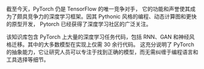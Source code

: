 截至今天，PyTorch 仍是 TensorFlow 的唯一竞争对手，
它的功能和声誉使其成为了颇具竞争力的深度学习框架。因其 Pythonic 风格的编程、动态计算图和更快的原型开发，
Pytorch 已经获得了深度学习社区的广泛关注。

该知识库包含 PyTorch 上大量的深度学习任务代码，包括 RNN、GAN 和神经风格迁移。其中的大多数模型在实现上仅需 30 余行代码。
这充分说明了 PyTorch 的抽象能力，它让研究人员可以专注于找到正确的模型，而无需纠缠于编程语言和工具选择等细节。

